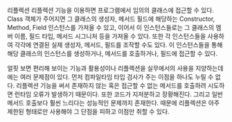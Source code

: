 리플렉션
리플렉션 기능을 이용하면 프로그램에서 임의의 클래스에 접근할 수 있다.
Class 객체가 주어지면 그 클래스의 생성자, 메서드 필드에 해당하는 Constructor, Method, Field 인스턴스를 가져올 수 있고, 이어서 이 인스턴스들로는 그 클래스의 멤버 이름, 필드 타입, 메서드 시그니처 등을 가져올 수 있다. 또한 각 인스턴스들을 사용하여 각각에 연결된 실제 생성자, 메서드, 필드를 조작할 수도 있다. 이 인스턴스들을 통해 해당 클래스의 인스턴스를 생성하거나, 메서드를 호출하거나, 필드에 접근할 수 있다. 

얼핏 보면 편리해 보이는 기능과 활용성이나 리플렉션을 실무에서의 사용을 지양하는데에는 여러 문제점이 있다.
먼저 컴파일타임 타입 검사가 주는 이점을 하나도 누릴 수 없다.
리플렉션 기능을 써서 존재하지 않는 혹은 접근할 수 없는 메서드를 호출하려 시도하면 런타임 오류가 발생하기 때문이다.
또한 코드가 지저분하고 장황해진다.
그리고 일반 메서드 호출보다 훨씬 느리다는 성능적인 문제까지 존재한다.
때문에 리플렉션은 아주 제한된 형태로만 사용해야 그 단점을 피하고 이점만 취할 수 있다.
